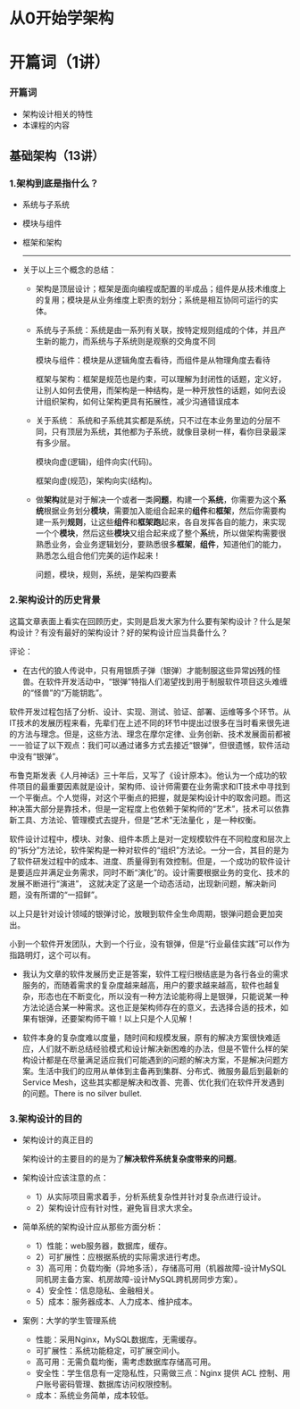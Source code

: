 # 从0开始学架构

# 开篇词（1讲）

### 开篇词

* 架构设计相关的特性
* 本课程的内容

## 基础架构（13讲）

### 1.架构到底是指什么？

* 系统与子系统

* 模块与组件

* 框架和架构

  ---

* 关于以上三个概念的总结：

  * 架构是顶层设计；框架是面向编程或配置的半成品；组件是从技术维度上的复用；模块是从业务维度上职责的划分；系统是相互协同可运行的实体。

  * 系统与子系统：系统是由一系列有关联，按特定规则组成的个体，并且产生新的能力，而系统与子系统则是观察的交角度不同

    模块与组件：模块是从逻辑角度去看待，而组件是从物理角度去看待

    框架与架构：框架是规范也是约束，可以理解为封闭性的话题，定义好，让别人如何去使用，而架构是一种结构，是一种开放性的话题，如何去设计组织架构，如何让架构更具有拓展性，减少沟通错误成本

  * 关于系统：
    系统和子系统其实都是系统，只不过在本业务里边的分层不同，只有顶层为系统，其他都为子系统，就像目录树一样，看你目录最深有多少层。

    模块向虚(逻辑)，组件向实(代码)。

    框架向虚(规范)，架构向实(结构)。

  * 做**架构**就是对于解决一个或者一类**问题**，构建一个**系统**，你需要为这个**系统**根据业务划分**模块**，需要加入能组合起来的**组件**和**框架**，然后你需要构建一系列**规则**，让这些**组件**和**框架跑**起来，各自发挥各自的能力，来实现一个个**模块**，然后这些**模块**又组合起来成了整个**系**统，所以做架构需要很熟悉业务，会业务逻辑划分，要熟悉很多**框架**，**组件**，知道他们的能力，熟悉怎么组合他们完美的运作起来！

    问题，模块，规则，系统，是架构四要素

### 2.架构设计的历史背景

这篇文章表面上看实在回顾历史，实则是启发大家为什么要有架构设计？什么是架构设计？有没有最好的架构设计？好的架构设计应当具备什么？

评论：

*   在古代的狼人传说中，只有用银质子弹（银弹）才能制服这些异常凶残的怪兽。在软件开发活动中，“银弹”特指人们渴望找到用于制服软件项目这头难缠的“怪兽”的“万能钥匙”。

  软件开发过程包括了分析、设计、实现、测试、验证、部署、运维等多个环节。从IT技术的发展历程来看，先辈们在上述不同的环节中提出过很多在当时看来很先进的方法与理念。但是，这些方法、理念在摩尔定律、业务创新、技术发展面前都被一一验证了以下观点：我们可以通过诸多方式去接近“银弹”，但很遗憾，软件活动中没有“银弹”。

  布鲁克斯发表《人月神话》三十年后，又写了《设计原本》。他认为一个成功的软件项目的最重要因素就是设计，架构师、设计师需要在业务需求和IT技术中寻找到一个平衡点。个人觉得，对这个平衡点的把握，就是架构设计中的取舍问题。而这种决策大部分是靠技术，但是一定程度上也依赖于架构师的“艺术”，技术可以依靠新工具、方法论、管理模式去提升，但是“艺术”无法量化 ，是一种权衡。

  软件设计过程中，模块、对象、组件本质上是对一定规模软件在不同粒度和层次上的“拆分”方法论，软件架构是一种对软件的“组织”方法论。一分一合，其目的是为了软件研发过程中的成本、进度、质量得到有效控制。但是，一个成功的软件设计是要适应并满足业务需求，同时不断“演化”的。设计需要根据业务的变化、技术的发展不断进行“演进”，  这就决定了这是一个动态活动，出现新问题，解决新问题，没有所谓的“一招鲜”。

  以上只是针对设计领域的银弹讨论，放眼到软件全生命周期，银弹问题会更加突出。

  小到一个软件开发团队，大到一个行业，没有银弹，但是“行业最佳实践”可以作为指路明灯，这个可以有。   

* 我认为文章的软件发展历史正是答案，软件工程归根结底是为各行各业的需求服务的，而随着需求的复杂度越来越高，用户的要求越来越高，软件也越复杂，形态也在不断变化，所以没有一种方法论能称得上是银弹，只能说某一种方法论适合某一种需求。这也正是架构师存在的意义，去选择合适的技术，如果有银弹，还要架构师干嘛！以上只是个人见解！

* 软件本身的复杂度难以度量，随时间和规模发展，原有的解决方案很快难适应，人们就不断总结经验模式和设计解决新困难的办法，但是不管什么样的架构设计都是在尽量满足适应我们可能遇到的问题的解决方案，不是解决问题方案。生活中我们的应用从单体到主备再到集群、分布式、微服务最后到最新的Service Mesh，这些其实都是解决和改善、完善、优化我们在软件开发遇到的问题。There is no silver bullet.

### 3.架构设计的目的

* 架构设计的真正目的

  架构设计的主要目的的是为了**解决软件系统复杂度带来的问题**。

* 架构设计应该注意的点：

  * 1）从实际项目需求着手，分析系统复杂性并针对复杂点进行设计。
  * 2）架构设计应有针对性，避免盲目求大求全。

* 简单系统的架构设计应从那些方面分析：

  * 1）性能：web服务器，数据库，缓存。
  * 2）可扩展性：应根据系统的实际需求进行考虑。
  * 3）高可用：负载均衡（异地多活），存储高可用（机器故障-设计MySQL同机房主备方案、机房故障-设计MySQL跨机房同步方案）。
  * 4）安全性：信息隐私、金融相关。
  * 5）成本：服务器成本、人力成本、维护成本。

* 案例：大学的学生管理系统

  * 性能：采用Nginx，MySQL数据库，无需缓存。
  * 可扩展性：系统功能稳定，可扩展空间小。
  * 高可用：无需负载均衡，需考虑数据库存储高可用。
  * 安全性：学生信息有一定隐私性，只需做三点：Nginx 提供 ACL 控制、用户账号密码管理、数据库访问权限控制。
  * 成本：系统业务简单，成本较低。

